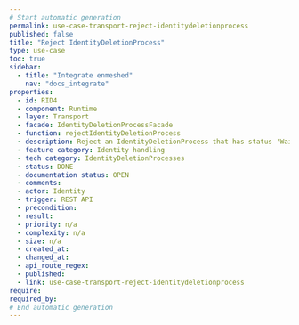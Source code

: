 ```yaml
---
# Start automatic generation
permalink: use-case-transport-reject-identitydeletionprocess
published: false
title: "Reject IdentityDeletionProcess"
type: use-case
toc: true
sidebar:
  - title: "Integrate enmeshed"
    nav: "docs_integrate"
properties:
  - id: RID4
  - component: Runtime
  - layer: Transport
  - facade: IdentityDeletionProcessFacade
  - function: rejectIdentityDeletionProcess
  - description: Reject an IdentityDeletionProcess that has status 'Waiting for Approval' that was started by external support channel (from Backbone Admin UI)
  - feature category: Identity handling
  - tech category: IdentityDeletionProcesses
  - status: DONE
  - documentation status: OPEN
  - comments:
  - actor: Identity
  - trigger: REST API
  - precondition:
  - result:
  - priority: n/a
  - complexity: n/a
  - size: n/a
  - created_at:
  - changed_at:
  - api_route_regex:
  - published:
  - link: use-case-transport-reject-identitydeletionprocess
require:
required_by:
# End automatic generation
---
```

